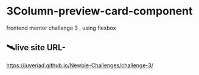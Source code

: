 # 3Column-preview-card-component
frontend mentor challenge 3 , 
 using flexbox

## 🛰️live site URL- 
 https://juveriad.github.io/Newbie-Challenges/challenge-3/
